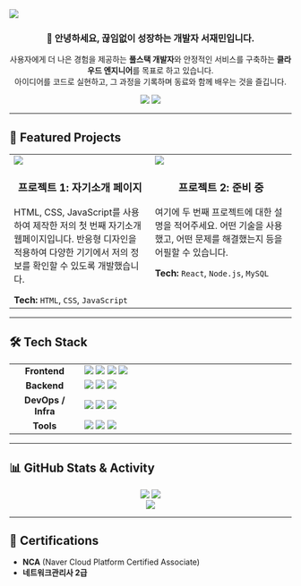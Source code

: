 <img src="https://capsule-render.vercel.app/api?type=waving&color=87CEEB&height=150&section=header&text=Hello,%20Developer!&fontSize=40&fontColor=ffffff&animation=twinkling"/>

<div align="center">
  
### 👋 안녕하세요, 끊임없이 성장하는 개발자 서재민입니다.
사용자에게 더 나은 경험을 제공하는 **풀스택 개발자**와 안정적인 서비스를 구축하는 **클라우드 엔지니어**를 목표로 하고 있습니다.<br/>
아이디어를 코드로 실현하고, 그 과정을 기록하며 동료와 함께 배우는 것을 즐깁니다.
  
</div>

<p align="center">
  <a href="https://www.notion.so/Library_Min-s-Library-1d4ebef145e3808cb050f5a72dbafbe1" target="_blank"><img src="https://img.shields.io/badge/Visit%20My%20Notion-000000?style=for-the-badge&logo=notion&logoColor=white"/></a>
  <a href="mailto:library_mini@outlook.com"><img src="https://img.shields.io/badge/Email-0078D4?style=for-the-badge&logo=microsoft-outlook&logoColor=white"/></a>
</p>

---

## 🚀 Featured Projects
<table width="100%">
  <tr>
    <td width="50%" valign="top">
      <a href="[프로젝트1 배포 링크 또는 깃허브 링크]" target="_blank">
        <img src="https://via.placeholder.com/400x250?text=Project+Screenshot+1" />
      </a>
      <h3 align="center">프로젝트 1: 자기소개 페이지</h3>
      <p>
        HTML, CSS, JavaScript를 사용하여 제작한 저의 첫 번째 자기소개 웹페이지입니다. 반응형 디자인을 적용하여 다양한 기기에서 저의 정보를 확인할 수 있도록 개발했습니다.
      </p>
      <b>Tech:</b> <code>HTML</code>, <code>CSS</code>, <code>JavaScript</code>
    </td>
    <td width="50%" valign="top">
      <a href="[프로젝트2 링크]" target="_blank">
        <img src="https://via.placeholder.com/400x250?text=Project+Screenshot+2" />
      </a>
      <h3 align="center">프로젝트 2: 준비 중</h3>
      <p>
        여기에 두 번째 프로젝트에 대한 설명을 적어주세요. 어떤 기술을 사용했고, 어떤 문제를 해결했는지 등을 어필할 수 있습니다.
      </p>
       <b>Tech:</b> <code>React</code>, <code>Node.js</code>, <code>MySQL</code>
    </td>
  </tr>
</table>

---

## 🛠️ Tech Stack
<table width="100%">
  <tr>
    <td width="25%" align="center"><b>Frontend</b></td>
    <td>
      <img src="https://img.shields.io/badge/HTML5-E34F26?style=flat&logo=html5&logoColor=white"/>
      <img src="https://img.shields.io/badge/CSS3-1572B6?style=flat&logo=css3&logoColor=white"/>
      <img src="https://img.shields.io/badge/JavaScript-F7DF1E?style=flat&logo=javascript&logoColor=black"/>
      <img src="https://img.shields.io/badge/React-61DAFB?style=flat&logo=react&logoColor=black"/>
    </td>
  </tr>
  <tr>
    <td width="25%" align="center"><b>Backend</b></td>
    <td>
      <img src="https://img.shields.io/badge/Node.js-339933?style=flat&logo=node.js&logoColor=white"/>
      <img src="https://img.shields.io/badge/Express-000000?style=flat&logo=express&logoColor=white"/>
      <img src="https://img.shields.io/badge/MySQL-4479A1?style=flat&logo=mysql&logoColor=white"/>
    </td>
  </tr>
  <tr>
    <td width="25%" align="center"><b>DevOps / Infra</b></td>
    <td>
      <img src="https://img.shields.io/badge/Naver_Cloud-03C75A?style=flat&logo=naver&logoColor=white"/>
      <img src="https://img.shields.io/badge/Docker-2496ED?style=flat&logo=docker&logoColor=white"/>
      <img src="https://img.shields.io/badge/GitHub_Actions-2088FF?style=flat&logo=githubactions&logoColor=white"/>
    </td>
  </tr>
   <tr>
    <td width="25%" align="center"><b>Tools</b></td>
    <td>
      <img src="https://img.shields.io/badge/Notion-000000?style=flat&logo=notion&logoColor=white"/>
      <img src="https://img.shields.io/badge/VSCode-007ACC?style=flat&logo=visualstudiocode&logoColor=white"/>
      <img src="https://img.shields.io/badge/Git-F05032?style=flat&logo=git&logoColor=white"/>
    </td>
  </tr>
</table>

---

## 📊 GitHub Stats & Activity
<p align="center">
  <img src="https://github-readme-stats.vercel.app/api?username=library-min&show_icons=true&theme=tokyonight&hide_border=true&count_private=true" />
  <img src="https://github-readme-stats.vercel.app/api/top-langs/?username=library-min&layout=compact&theme=tokyonight&hide_border=true&langs_count=8" />
  <br/>
  <img src="https://ghchart.rshah.org/library-min" />
</p>

---

## 📜 Certifications
- **NCA** (Naver Cloud Platform Certified Associate)
- **네트워크관리사 2급**

